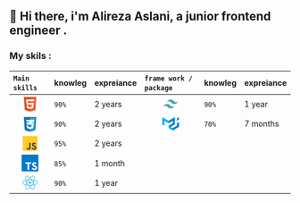 ## 👋 Hi there, i'm Alireza Aslani, a junior frontend engineer .
### My skils : 
|`Main skills`|knowleg|expreiance|`frame work / package`|knowleg|expreiance|                                                                    
| :-------- | :------- | :---------- | :--------- |:--------- |:--------- |
|<img style="display:block; margin:0 auto;" src="./images/html-5-svgrepo-com.png" alt="HTML" width="30" height="30"> |`90%`|2 years|<img width="30" height="30"  style="display:block; margin:0 auto;" alt="Tailwind" src="./images/tailwind-svgrepo-com.png">|`90%`|1 year|
|<img style="display:block; margin:0 auto;" src="./images/css-3-svgrepo-com.png" alt="CSS" width="30" height="30"> |`90%`|2 years|<img width="30" height="30"  style="display:block; margin:0 auto;" alt="Tailwind" src="./images/material-ui-svgrepo-com.png">|`70%`|7 months|
|<img style="display:block; margin:0 auto;" src="./images/js-svgrepo-com.png" alt="JS" width="30" height="30">|`95%`|2 years|
|<img style="display:block; margin:0 auto;" src="./images/typescript-icon-svgrepo-com.png" alt="JS" width="30" height="30">|`85%`|1 month|
|<img style="display:block; margin:0 auto;" src="./images/react-svgrepo-com.png" alt="React" width="30" height="30">|`90%`|1 year|
